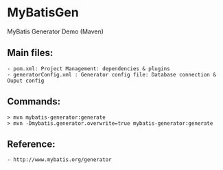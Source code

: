 # MyBatisGen
MyBatis Generator Demo (Maven)


## Main files:
	- pom.xml: Project Management: dependencies & plugins
	- generatorConfig.xml : Generator config file: Database connection & Ouput config

## Commands:
	> mvn mybatis-generator:generate
	> mvn -Dmybatis.generator.overwrite=true mybatis-generator:generate

## Reference:
	- http://www.mybatis.org/generator


	